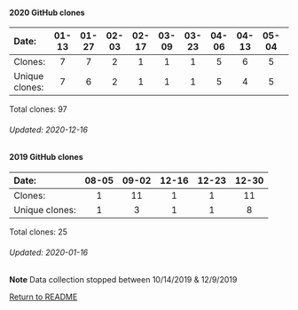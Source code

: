 #### 2020 GitHub clones
Date:		  |  01-13   |       01-27   |       02-03   |       02-17   |       03-09   |       03-23   |       04-06   |       04-13   |       05-04   |       06-01   |       07-13   |       07-20   |  07-27  |   08-03  |  08-10  |  08-17  |  08-24  |  08-31  |  09-07  |  09-14  |  09-21  |  09-28  |  10-05  |  10-19  |  11-02  |  11-30
|:---     |:---:  |:---:  |:---:  |:---:  |:---:  |:---:  |:---:  |:---:  |:---:  |:---:  |:---:  |:---:  |:---:  |:---:  |:---:  |:---:  |:---:  |:---:  |:---:  |:---:  |:---:  |:---:  |:---:  |:---:  |:---:  |:---:
Clones:		  |    7       |       7       |       2       |       1       |       1       |       1       |       5       |       6       |       5       |       2       |       1       |       1       |  11     |   1      |  6      |  1      |  1      |  1      |  10     |  2      |  1      |  4      |  4      |  3      |  11     |  2
Unique            clones:  |    7       |       6       |       2       |       1       |       1       |       1       |       5       |       4       |       5       |       1       |       1       |       1  |      11  |      1  |      6  |      1  |      1  |      1  |      7  |      2  |      1  |      4  |      4  |      3  |      9  |      2

Total clones: 97
###### Updated: 2020-12-16

#### 2019 GitHub clones
Date:    |        08-05   |       09-02   |  12-16  |  12-23  |  12-30
|:---    |:---:   |:---:  |:---:  |:---:  |:---:
Clones:  |        1       |       11      |  1      |  1  |  11
Unique   clones:  |       1       |       3  |      1  |      1  |      8

Total clones: 25
###### Updated: 2020-01-16
**Note**  Data collection stopped between 10/14/2019 & 12/9/2019

[Return to README](https://github.com/BradleyA/dmonitor/blob/master/README.md)
